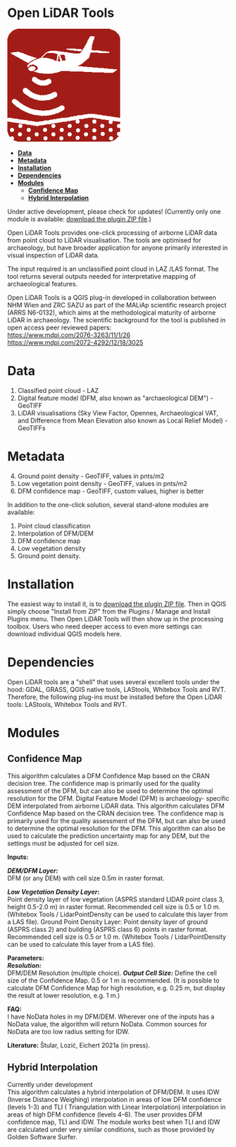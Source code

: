 # **Open LiDAR Tools**

![Logo]( src/plugin/open_lidar_tools/icon.png "Open LiDAR Tools")

- [**Data**](#data)
- [**Metadata**](#metadata)
- [**Installation**](#--installation--)
- [**Dependencies**](#--dependencies--)
- [**Modules**](#--modules--)
  * [**Confidence Map**](#confidence-map)
  * [**Hybrid Interpolation**](#--hybrid-interpolation--)

Under active development, please check for updates! (Currently only one module is available: [download the plugin ZIP file](https://github.com/stefaneichert/OpenLidarTools/raw/main/src/plugin/open_lidar_tools.zip "Download Plugin as ZIP").)

Open LiDAR Tools provides one-click processing of airborne LiDAR data from point cloud to LiDAR visualisation. The tools are optimised for archaeology, but have broader application for anyone primarily interested in visual inspection of LiDAR data.

The input required is an unclassified point cloud in LAZ /LAS format. The tool returns several outputs needed for interpretative mapping of archaeological features.

Open LiDAR Tools is a QGIS plug-in developed in collaboration between NHM Wien and ZRC SAZU as part of the MALiAp scientific research project (ARRS N6-0132), which aims at the methodological maturity of airborne LiDAR in archaeology. The scientific background for the tool is published in open access peer reviewed papers:  
https://www.mdpi.com/2076-3263/11/1/26  
https://www.mdpi.com/2072-4292/12/18/3025

# **Data**

  1. Classified point cloud  - LAZ
  2. Digital feature model (DFM, also known as "archaeological DEM") - GeoTIFF
  3. LiDAR visualisations (Sky View Factor, Opennes, Archaeological VAT, and Difference from Mean Elevation also known as Local Relief Model) - GeoTIFFs

# **Metadata**

  4. Ground point density - GeoTIFF, values in pnts/m2
  5. Low vegetation point density - GeoTIFF, values in pnts/m2
  6. DFM confidence map - GeoTIFF, custom values, higher is better

In addition to the one-click solution, several stand-alone modules are available:
 1. Point cloud classification
 2. Interpolation of DFM/DEM
 3. DFM confidence map
 4. Low vegetation density
 5. Ground point density.

# **Installation**

The easiest way to install it, is to [download the plugin ZIP file](https://github.com/stefaneichert/OpenLidarTools/raw/main/src/plugin/open_lidar_tools.zip "Download Plugin as ZIP").
Then in QGIS simply choose "Install from ZIP" from the Plugins / Manage and Install Plugins menu.
Then Open LiDAR Tools will then show up in the processing toolbox.
Users who need deeper access to even more settings can download individual QGIS models here.

# **Dependencies**

Open LiDAR tools are a "shell" that uses several excellent tools under the hood: GDAL, GRASS, QGIS native tools, LAStools, Whitebox Tools and RVT. Therefore, the following plug-ins must be installed before the Open LiDAR tools: LAStools, Whitebox Tools and RVT.


# **Modules**
## **Confidence Map**  
This algorithm calculates a DFM Confidence Map based on the CRAN decision tree. The confidence map is primarily used for the quality assessment of the DFM, but can also be used to determine the optimal resolution for the DFM.
Digital Feature Model (DFM) is archaeology- specific DEM interpolated from airborne LiDAR data. This algorithm calculates DFM Confidence Map based on the CRAN decision tree. The confidence map is primarily used for the quality assessment of the DFM, but can also be used to determine the optimal resolution for the DFM.
This algorithm can also be used to calculate the prediction uncertainty map for any DEM, but the settings must be adjusted for cell size.

**Inputs:**  

***DEM/DFM Layer:***  
DFM (or any DEM) with cell size 0.5m in raster format.  

***Low Vegetation Density Layer*:**  
Point density layer of low vegetation (ASPRS standard LIDAR point class 3, height 0.5-2.0 m) in raster format. Recommended cell size is 0.5 or 1.0 m. (Whitebox Tools / LidarPointDensity can be used to calculate this layer from a LAS file).
Ground Point Density Layer: Point density layer of ground (ASPRS class 2) and building (ASPRS class 6) points in raster format. Recommended cell size is 0.5 or 1.0 m. (Whitebox Tools / LidarPointDensity can be used to calculate this layer from a LAS file).

**Parameters:**  
***Resolution:***  
DFM/DEM Resolution (multiple choice).
***Output Cell Size:***
Define the cell size of the Confidence Map. 0.5 or 1 m is recommended. (It is possible to calculate DFM Confidence Map for high resolution, e.g. 0.25 m, but display the result at lower resolution, e.g. 1 m.)

**FAQ:**  
I have NoData holes in my DFM/DEM.
Wherever one of the inputs has a NoData value, the algorithm will return NoData. Common sources for NoData are too low radius setting for IDW.

**Literature:** Štular, Lozić, Eichert 2021a (in press).


## **Hybrid Interpolation**  
Currently under development  
This algorithm calculates a hybrid interpolation of DFM/DEM. It uses IDW (Inverse Distance Weighing) interpolation in areas of low DFM confidence (levels 1-3) and TLI ( Triangulation with Linear Interpolation) interpolation in areas of high DFM confidence (levels 4-6). The user provides DFM confidence map, TLI and IDW. The module works best when TLI and IDW are calculated under very similar conditions, such as those provided by Golden Software Surfer.

